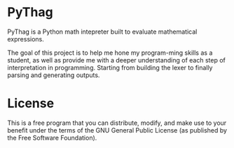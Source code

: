<b><h1>PyThag</h1></b>
PyThag is a Python math intepreter built to evaluate mathematical expressions. 

The goal of this project is to help me hone my program-ming skills as a student, as well as provide me with a deeper understanding 
of each step of interpretation in programming. Starting from building the lexer to finally parsing and generating outputs.

<b><h1>License</h1></b>
This is a free program that you can distribute, modify, and make use to your benefit under the terms of the GNU General Public License (as published by the Free Software Foundation).
